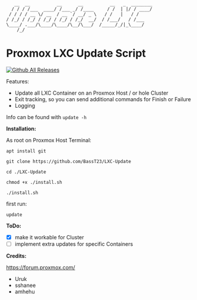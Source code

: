 ```
   __  __          __      __          __   _  ________
  / / / /___  ____/ /___ _/ /____     / /  | |/ / ____/
 / / / / __ \/ __  / __ `/ __/ _ \   / /   |   / /
/ /_/ / /_/ / /_/ / /_/ / /_/  __/  / /___/   / /___
\____/ .___/\____/\____/\__/\___/  /_____/_/|_\____/
    /_/
```


**Proxmox LXC Update Script**
=============================
[![Github All Releases](https://img.shields.io/github/downloads/BassT23/LXC-Update/total.svg)]()

Features:
- Update all LXC Container on an Proxmox Host / or hole Cluster
- Exit tracking, so you can send additional commands for Finish or Failure 
- Logging

Info can be found with `update -h`

**Installation:**

As root on Proxmox Host Terminal:
```
apt install git
```
```
git clone https://github.com/BassT23/LXC-Update
```
```
cd ./LXC-Update
```
```
chmod +x ./install.sh
```
```
./install.sh
```
first run:
```
update
```

**ToDo:**

- [x] make it workable for Cluster
- [ ] implement extra updates for specific Containers

**Credits:**

https://forum.proxmox.com/
- Uruk
- sshanee
- amhehu
